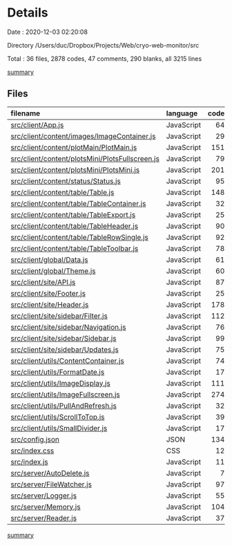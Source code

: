 # Details

Date : 2020-12-03 02:20:08

Directory /Users/duc/Dropbox/Projects/Web/cryo-web-monitor/src

Total : 36 files,  2878 codes, 47 comments, 290 blanks, all 3215 lines

[summary](results.md)

## Files
| filename | language | code | comment | blank | total |
| :--- | :--- | ---: | ---: | ---: | ---: |
| [src/client/App.js](/src/client/App.js) | JavaScript | 64 | 3 | 5 | 72 |
| [src/client/content/images/ImageContainer.js](/src/client/content/images/ImageContainer.js) | JavaScript | 29 | 1 | 3 | 33 |
| [src/client/content/plotMain/PlotMain.js](/src/client/content/plotMain/PlotMain.js) | JavaScript | 151 | 3 | 16 | 170 |
| [src/client/content/plotsMini/PlotsFullscreen.js](/src/client/content/plotsMini/PlotsFullscreen.js) | JavaScript | 79 | 0 | 7 | 86 |
| [src/client/content/plotsMini/PlotsMini.js](/src/client/content/plotsMini/PlotsMini.js) | JavaScript | 201 | 1 | 21 | 223 |
| [src/client/content/status/Status.js](/src/client/content/status/Status.js) | JavaScript | 95 | 0 | 7 | 102 |
| [src/client/content/table/Table.js](/src/client/content/table/Table.js) | JavaScript | 148 | 0 | 16 | 164 |
| [src/client/content/table/TableContainer.js](/src/client/content/table/TableContainer.js) | JavaScript | 32 | 2 | 4 | 38 |
| [src/client/content/table/TableExport.js](/src/client/content/table/TableExport.js) | JavaScript | 25 | 0 | 3 | 28 |
| [src/client/content/table/TableHeader.js](/src/client/content/table/TableHeader.js) | JavaScript | 90 | 0 | 5 | 95 |
| [src/client/content/table/TableRowSingle.js](/src/client/content/table/TableRowSingle.js) | JavaScript | 92 | 2 | 9 | 103 |
| [src/client/content/table/TableToolbar.js](/src/client/content/table/TableToolbar.js) | JavaScript | 78 | 1 | 4 | 83 |
| [src/client/global/Data.js](/src/client/global/Data.js) | JavaScript | 61 | 6 | 10 | 77 |
| [src/client/global/Theme.js](/src/client/global/Theme.js) | JavaScript | 60 | 0 | 8 | 68 |
| [src/client/site/API.js](/src/client/site/API.js) | JavaScript | 87 | 1 | 9 | 97 |
| [src/client/site/Footer.js](/src/client/site/Footer.js) | JavaScript | 25 | 0 | 2 | 27 |
| [src/client/site/Header.js](/src/client/site/Header.js) | JavaScript | 178 | 7 | 16 | 201 |
| [src/client/site/sidebar/Filter.js](/src/client/site/sidebar/Filter.js) | JavaScript | 112 | 0 | 5 | 117 |
| [src/client/site/sidebar/Navigation.js](/src/client/site/sidebar/Navigation.js) | JavaScript | 76 | 0 | 4 | 80 |
| [src/client/site/sidebar/Sidebar.js](/src/client/site/sidebar/Sidebar.js) | JavaScript | 99 | 2 | 9 | 110 |
| [src/client/site/sidebar/Updates.js](/src/client/site/sidebar/Updates.js) | JavaScript | 75 | 0 | 5 | 80 |
| [src/client/utils/ContentContainer.js](/src/client/utils/ContentContainer.js) | JavaScript | 74 | 2 | 3 | 79 |
| [src/client/utils/FormatDate.js](/src/client/utils/FormatDate.js) | JavaScript | 17 | 0 | 4 | 21 |
| [src/client/utils/ImageDisplay.js](/src/client/utils/ImageDisplay.js) | JavaScript | 111 | 1 | 9 | 121 |
| [src/client/utils/ImageFullscreen.js](/src/client/utils/ImageFullscreen.js) | JavaScript | 274 | 0 | 25 | 299 |
| [src/client/utils/PullAndRefresh.js](/src/client/utils/PullAndRefresh.js) | JavaScript | 32 | 0 | 3 | 35 |
| [src/client/utils/ScrollToTop.js](/src/client/utils/ScrollToTop.js) | JavaScript | 39 | 0 | 7 | 46 |
| [src/client/utils/SmallDivider.js](/src/client/utils/SmallDivider.js) | JavaScript | 17 | 0 | 3 | 20 |
| [src/config.json](/src/config.json) | JSON | 134 | 0 | 7 | 141 |
| [src/index.css](/src/index.css) | CSS | 12 | 0 | 1 | 13 |
| [src/index.js](/src/index.js) | JavaScript | 11 | 0 | 6 | 17 |
| [src/server/AutoDelete.js](/src/server/AutoDelete.js) | JavaScript | 7 | 0 | 9 | 16 |
| [src/server/FileWatcher.js](/src/server/FileWatcher.js) | JavaScript | 97 | 1 | 13 | 111 |
| [src/server/Logger.js](/src/server/Logger.js) | JavaScript | 55 | 1 | 6 | 62 |
| [src/server/Memory.js](/src/server/Memory.js) | JavaScript | 104 | 3 | 17 | 124 |
| [src/server/Reader.js](/src/server/Reader.js) | JavaScript | 37 | 10 | 9 | 56 |

[summary](results.md)
